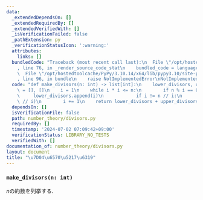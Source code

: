 ```yaml
---
data:
  _extendedDependsOn: []
  _extendedRequiredBy: []
  _extendedVerifiedWith: []
  _isVerificationFailed: false
  _pathExtension: py
  _verificationStatusIcon: ':warning:'
  attributes:
    links: []
  bundledCode: "Traceback (most recent call last):\n  File \"/opt/hostedtoolcache/PyPy/3.10.14/x64/lib/pypy3.10/site-packages/onlinejudge_verify/documentation/build.py\"\
    , line 76, in _render_source_code_stat\n    bundled_code = language.bundle(\n\
    \  File \"/opt/hostedtoolcache/PyPy/3.10.14/x64/lib/pypy3.10/site-packages/onlinejudge_verify/languages/python.py\"\
    , line 96, in bundle\n    raise NotImplementedError\nNotImplementedError\n"
  code: "def make_divisors(n: int) -> list[int]:\n    lower_divisors, upper_divisors\
    \ = [], []\n    i = 1\n    while i * i <= n:\n        if n % i == 0:\n       \
    \     lower_divisors.append(i)\n            if i != n // i:\n                upper_divisors.append(n\
    \ // i)\n        i += 1\n    return lower_divisors + upper_divisors[::-1]\n"
  dependsOn: []
  isVerificationFile: false
  path: number_theory/divisors.py
  requiredBy: []
  timestamp: '2024-07-02 07:09:42+09:00'
  verificationStatus: LIBRARY_NO_TESTS
  verifiedWith: []
documentation_of: number_theory/divisors.py
layout: document
title: "\u7D04\u6570\u5217\u6319"
---
```


### `make_divisors(n: int)`

$n$の約数を列挙する.